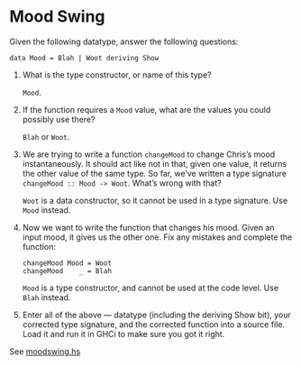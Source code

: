 # Mood Swing

Given the following datatype, answer the following questions:

`data Mood = Blah | Woot deriving Show`

1. What is the type constructor, or name of this type?

   `Mood`.

2. If the function requires a `Mood` value, what are the values you could possibly use there?

   `Blah` or `Woot`.

3. We are trying to write a function `changeMood` to change Chris’s mood instantaneously. It should act like not in that, given one value, it returns the other value of the same type. So far, we’ve written a type signature `changeMood :: Mood -> Woot`. What’s wrong with that?

   `Woot` is a data constructor, so it cannot be used in a type signature. Use `Mood` instead.

4. Now we want to write the function that changes his mood. Given an input mood, it gives us the other one. Fix any mistakes and complete the function:

   ```
   changeMood Mood = Woot
   changeMood    _ = Blah
   ```

   `Mood` is a type constructor, and cannot be used at the code level. Use `Blah` instead.

5. Enter all of the above — datatype (including the deriving Show bit), your corrected type signature, and the corrected function into a source file. Load it and run it in GHCi to make sure you got it right.

See [moodswing.hs](https://github.com/mvaldesdeleon/haskell-book/blob/master/ch04/moodswing.hs)